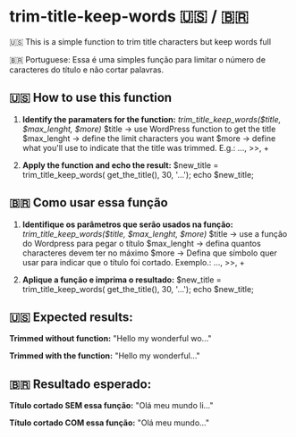 
# trim-title-keep-words 🇺🇸 / 🇧🇷
🇺🇸 This is a simple function to trim title characters but keep words full

🇧🇷 Portuguese: Essa é uma simples função para limitar o número de caracteres do título e não cortar palavras. 

## 🇺🇸 How to use this function

 1. **Identify the paramaters for the function:**
	 *trim_title_keep_words($title, $max_lenght, $more)*
	 $title -> use WordPress function to get the title
	 $max_lenght -> define the limit characters you want
	 $more -> define what you'll use to indicate that the title was trimmed. E.g.: ..., >>, +
	 
2. **Apply the function and echo the result:**
$new_title = trim_title_keep_words( get_the_title(), 30, '...');
echo $new_title;

## 🇧🇷 Como usar essa função
 1. **Identifique os parâmetros que serão usados na função:**
	 *trim_title_keep_words($title, $max_lenght, $more)*
	  $title -> use a função do Wordpress para pegar o título
	 $max_lenght -> defina quantos characteres devem ter no máximo
	 $more -> Defina que símbolo quer usar para indicar que o título foi cortado. Exemplo.: ..., >>, +
	 
2. **Aplique a função e imprima o resultado:**
$new_title = trim_title_keep_words( get_the_title(), 30, '...');
echo $new_title;

## 🇺🇸 Expected results:
**Trimmed without function:**
"Hello my wonderful wo..."

**Trimmed with the function:**
"Hello my wonderful..."

## 🇧🇷 Resultado esperado:
**Título cortado SEM essa função:**
"Olá meu mundo li..."

**Título cortado COM essa função:**
"Olá meu mundo..."
